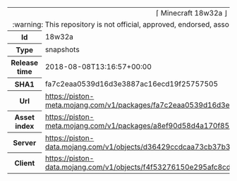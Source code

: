 <html><table>
<tr><td colspan="2" align="center"><img width="0" height="0"><br/>⌈ Minecraft 18w32a ⌋<br/><img width="0" height="0"></td></tr>
<tr><td colspan="2" align="center"><img width="0" height="0"><br/>
:warning: This repository is not official, approved, endorsed, associated or connected with Mojang :warning:
<br/><img width="0" height="0"></td></tr>
<tr><th>Id</th><td>18w32a</td></tr>
<tr><th>Type</th><td>snapshots</td></tr>
<tr><th>Release time</th><td>2018-08-08T13:16:57+00:00</td></tr>
<tr><th>SHA1</th><td>fa7c2eaa0539d16d3e3887ac16ecd19f25757505</td></tr>
<tr><th>Url</th><td><a href="https://piston-meta.mojang.com/v1/packages/fa7c2eaa0539d16d3e3887ac16ecd19f25757505/18w32a.json">https://piston-meta.mojang.com/v1/packages/fa7c2eaa0539d16d3e3887ac16ecd19f25757505/18w32a.json</a></td></tr>
<tr><th>Asset index</th><td><a href="https://piston-meta.mojang.com/v1/packages/a8ef90d58d4a170f85e3439470c99c25aa8e988b/1.13.1.json">https://piston-meta.mojang.com/v1/packages/a8ef90d58d4a170f85e3439470c99c25aa8e988b/1.13.1.json</a></td></tr>
<tr><th>Server</th><td><a href="https://piston-data.mojang.com/v1/objects/d36429ccdcaa73cb37b366d608024e3a6a5a20ab/server.jar">https://piston-data.mojang.com/v1/objects/d36429ccdcaa73cb37b366d608024e3a6a5a20ab/server.jar</a></td></tr>
<tr><th>Client</th><td><a href="https://piston-data.mojang.com/v1/objects/f4f53276150e295afc8cd300d87568f279607bfb/client.jar">https://piston-data.mojang.com/v1/objects/f4f53276150e295afc8cd300d87568f279607bfb/client.jar</a></td></tr>
</table></html>